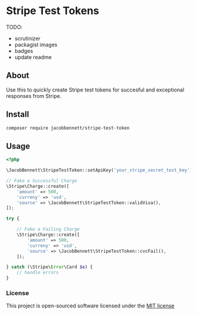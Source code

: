 # Stripe Test Tokens

TODO: 
- scrutinizer
- packagist images
- badges
- update readme

## About

Use this to quickly create Stripe test tokens for succesful and exceptional responses from Stripe.

## Install
```bash
composer require jacobbennett/stripe-test-token
```

## Usage
```php
<?php

\JacobBennett\StripeTestToken::setApiKey('your_stripe_secret_test_key');

// Fake a Successful Charge
\Stripe\Charge::create([
	'amount' => 500,
	'curreny' => 'usd',
	'source' => \JacobBennett\StripeTestToken::validVisa(),
]);

try {

	// Fake a Failing Charge
	\Stripe\Charge::create([
		'amount' => 500,
		'curreny' => 'usd',
		'source' => \JacobBennett\StripeTestToken::cvcFail(),
	]);

} catch (\Stripe\Error\Card $e) {
	// handle errors
}

```

### License

This project is open-sourced software licensed under the [MIT license](http://opensource.org/licenses/MIT)

